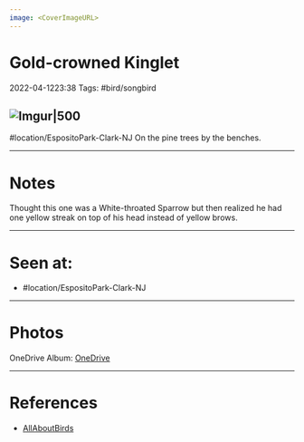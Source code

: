 ```yaml
---
image: <CoverImageURL>
---
```


# **Gold-crowned Kinglet**
2022-04-1223:38
Tags: #bird/songbird 


## ![Imgur|500](https://i.imgur.com/eINtoyy.png)
#location/EspositoPark-Clark-NJ 
On the pine trees by the benches.

---------------------------------------------------------------
# **Notes**
Thought this one was a White-throated Sparrow but then realized he had one yellow streak on top of his head instead of yellow brows.

---------------------------------------------------------------
# Seen at:
-   #location/EspositoPark-Clark-NJ 

---------------------------------------------------------------
# **Photos**
OneDrive Album: [OneDrive](https://1drv.ms/u/s!AvaIuMdCo_w-z2gVJg1zSR3m3hFe?e=pcc0ji)

---------------------------------------------------------------
# References
- [AllAboutBirds](https://www.allaboutbirds.org/guide/Golden-crowned_Kinglet/overview)